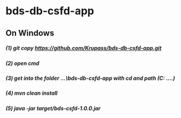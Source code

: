 # bds-db-csfd-app
## On Windows
##### (1) git copy https://github.com/Krupass/bds-db-csfd-app.git
##### (2) open cmd
##### (3) get into the folder ...\bds-db-csfd-app with cd and path (C: ....)
##### (4) mvn clean install
##### (5) java -jar target/bds-csfd-1.0.0.jar
